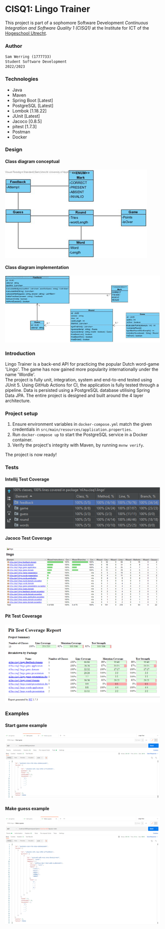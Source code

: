 # CISQ1: Lingo Trainer

This project is part of a sophomore Software Development 
*Continuous Integration and Software Quality 1 (CISQ1)* at the 
Institute for ICT of the [Hogeschool Utrecht](https://www.hu.nl/).

### Author
    Sam Werring (1777733)
    Student Software Development
    2022/2023
###
### Technologies
- Java
- Maven
- Spring Boot [Latest]
- PostgreSQL [Latest]
- Lombok [1.18.22]
- JUnit [Latest]
- Jacoco [0.8.5]
- pitest [1.7.3]
- Postman
- Docker
###
### Design
#### Class diagram conceptual
![Class Diagram Conceptual](documentation/diagrams/class_diagram/LingoTrainer_ClassDiagram.jpg)

#### Class diagram implementation  
![Class Diagram Impl](documentation/diagrams/class_diagram/LingoTrainer_ClassDiagram_Implementation.jpg)
###
### Introduction
Lingo Trainer is a back-end API for practicing the popular Dutch word-game 'Lingo'. The game has now gained more popularity internationally under the name 'Wordle'.  
The project is fully unit, integration, system and end-to-end tested using JUnit 5. Using GitHub Actions for CI, the application is fully tested through a pipeline.
Data is persisted using a PostgreSQL database utilising Spring Data JPA. The entire project is designed and built around the 4 layer architecture.
    
### Project setup
1. Ensure environment variables in `docker-compose.yml` match the given credentials in `src/main/resources/application.properties`.
2. Run `docker-compose up` to start the PostgreSQL service in a Docker container.  
3. Verify the project's integrity with Maven, by running `mvnw verify`.  

The project is now ready!

### Tests
#### Intellij Test Coverage  
![IntelliJ Test Coverage](documentation/images/tests/Intellij_Test_Coverage.png)
#### Jacoco Test Coverage  
![Jacoco Test Coverage](documentation/images/tests/Jacoco_Test_Coverage.png)
#### Pit Test Coverage  
![Pit Test Coverage](documentation/images/tests/Pit_Test_Coverage.png)

### Examples
#### Start game example  
![Start Game Response Example](documentation/images/response_examples/StartGame_Response_Example.png)

#### Make guess example  
![Guess Response Example](documentation/images/response_examples/Guess_Response_Example.png)
